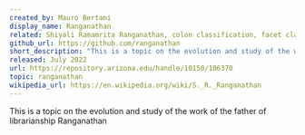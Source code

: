 ```yaml
---
created_by: Mauro Bertani
display_name: Ranganathan
related: Shiyali Ramamrita Ranganathan, colon classification, facet classification, subject heading, lattice
github_url: https://github.com/ranganathan
short_description: "This is a topic on the evolution and study of the work of the father of library science  Shiyali Ramamrita Ranganathan"
released: July 2022
url: https://repository.arizona.edu/handle/10150/106370
topic: ranganathan
wikipedia_url: https://en.wikipedia.org/wiki/S._R._Ranganathan
---
```

This is a topic on the evolution and study of the work of the father of librarianship Ranganathan

